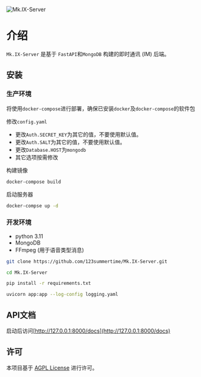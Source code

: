 ![Mk.IX-Server](https://socialify.git.ci/123summertime/Mk.IX-Server/image?name=1&owner=1&theme=Dark)

# 介绍

`Mk.IX-Server` 是基于 `FastAPI`和`MongoDB` 构建的即时通讯 (IM) 后端。

## 安装

### 生产环境
将使用`docker-compose`进行部署，确保已安装`docker`及`docker-compose`的软件包

修改`config.yaml`
* 更改`Auth.SECRET_KEY`为其它的值，不要使用默认值。
* 更改`Auth.SALT`为其它的值，不要使用默认值。
* 更改`Database.HOST`为`mongodb`
* 其它选项按需修改

构建镜像
```bash
docker-compose build
```

启动服务器
```bash
docker-compse up -d
```

### 开发环境

* python 3.11
* MongoDB
* FFmpeg (用于语音类型消息)

```bash
git clone https://github.com/123summertime/Mk.IX-Server.git

cd Mk.IX-Server

pip install -r requirements.txt

uvicorn app:app --log-config logging.yaml
```

## API文档
启动后访问[http://127.0.0.1:8000/docs](http://127.0.0.1:8000/docs)

## 许可

本项目基于 [AGPL License](LICENSE) 进行许可。